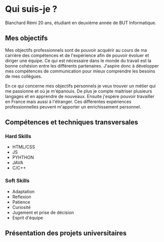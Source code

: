 # Qui suis-je ?
Blanchard Rémi 20 ans, étudiant en deuxième année de BUT Informatique. 
## Mes objectifs
Mes objectifs professionnels sont de pouvoir acquérir au cours de ma carrière des compétences et de l'expérience afin de pouvoir évoluer et diriger une équipe.
Ce qui est nécessaire dans le monde du travail est la bonne cohésion entre les différents partenaires. J'aspire donc à développer mes compétences de communication pour mieux comprendre les besoins de mes collègues.  

En ce qui concerne mes objectifs personnels je veux trouver un métier qui me passionne et où je m'épanouis. De plus je compte maitriser plusieurs langages et en apprendre de nouveaux. Ensuite j'espère pouvoir travailler en France mais aussi à  l'étranger. Ces différentes expériences professionnelles peuvent m'apporter un enrichissement personnel.
## Compétences et techniques transversales
### Hard Skills
- HTML/CSS
- JS
- PYHTHON
- JAVA
- C/C++

### Soft Skills
- Adaptation
- Reflexion
- Patience
- Curiosité
- Jugement et prise de décision
- Esprit d'équipe
## Présentation des projets universitaires

